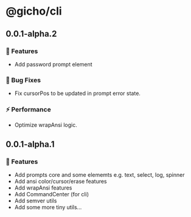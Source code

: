 # @gicho/cli

## 0.0.1-alpha.2

### 🚀 Features

- Add password prompt element

### 🐛 Bug Fixes

- Fix cursorPos to be updated in prompt error state.

### ⚡️ Performance

- Optimize wrapAnsi logic.

## 0.0.1-alpha.1

### 🚀 Features

- Add prompts core and some elememts e.g. text, select, log, spinner
- Add ansi color/cursor/erase features
- Add wrapAnsi features
- Add CommandCenter (for cli)
- Add semver utils
- Add some more tiny utils...

